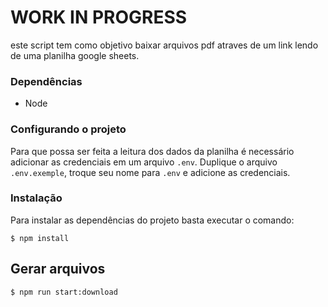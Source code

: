 # WORK IN PROGRESS

este script tem como objetivo baixar arquivos pdf atraves de um link lendo de uma planilha google sheets.

### Dependências

- Node

### Configurando o projeto

Para que possa ser feita a leitura dos dados da planilha é necessário adicionar as credenciais em um arquivo `.env`. Duplique o arquivo `.env.exemple`, troque seu nome para `.env` e adicione as credenciais.

### Instalação

Para instalar as dependências do projeto basta executar o comando:

```shell
$ npm install
```

## Gerar arquivos

```shell
$ npm run start:download
```
